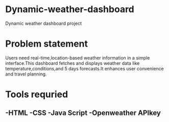 # Dynamic-weather-dashboard
Dynamic weather dashboard project
# Problem statement
Users need real-time,location-based weather information in a simple interface.This dashboard fetches and displays weather data like temperature,conditions,and 5 days forecasts.It enhances user convenience and travel planning.
# Tools requried
 -HTML
 -CSS
 -Java Script
 -Openweather APIkey
 -
 
